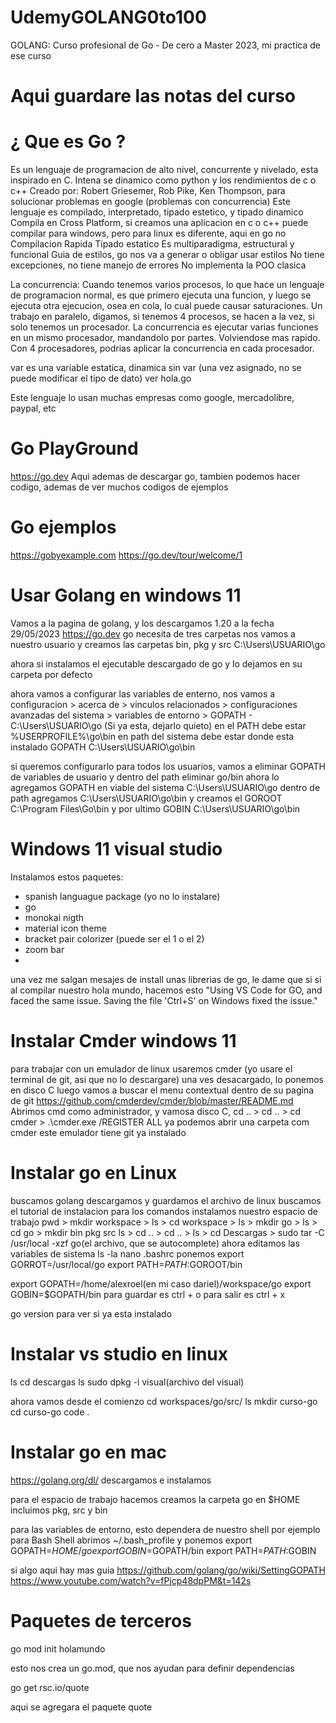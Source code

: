 # UdemyGOLANG0to100
GOLANG: Curso profesional de Go - De cero a Master 2023, mi practica de ese curso

# Aqui guardare las notas del curso

# ¿ Que es Go ?

Es un lenguaje de programacion de alto nivel, concurrente y nivelado, esta inspirado en C.
Intena se dinamico como python y los rendimientos de c o c++
Creado por: Robert Griesemer, Rob Pike, Ken Thompson, para solucionar problemas en google (problemas con concurrencia)
Este lenguaje es compilado, interpretado, tipado estetico, y tipado dinamico
Compila en Cross Platform, si creamos una aplicacion en c o c++ puede compilar para windows, pero para linux es diferente, aqui en go no
Compilacion Rapida 
Tipado estatico
Es multiparadigma, estructural y funcional
Guia de estilos, go nos va a generar o obligar usar estilos
No tiene excepciones, no tiene manejo de errores
No implementa la POO clasica

La concurrencia:
Cuando tenemos varios procesos, lo que hace un lenguaje de programacion normal, es que primero ejecuta una funcion, y luego se ejecuta otra ejecucion, osea en cola, lo cual puede causar saturaciones.
Un trabajo en paralelo, digamos, si tenemos 4 procesos, se hacen a la vez, si solo tenemos un procesador.
La concurrencia es  ejecutar varias funciones en un mismo procesador, mandandolo por partes. Volviendose mas rapido.
Con 4 procesadores, podrias aplicar la concurrencia en cada procesador.

var es una variable estatica, dinamica sin var (una vez asignado, no se puede modificar el tipo de dato)
ver hola.go

Este lenguaje lo usan muchas empresas como google, mercadolibre, paypal, etc

# Go PlayGround
https://go.dev
Aqui ademas de descargar go, tambien podemos hacer codigo, ademas de ver muchos codigos de ejemplos
# Go ejemplos
https://gobyexample.com
https://go.dev/tour/welcome/1

# Usar Golang en windows 11
Vamos a la pagina de golang, y los descargamos 1.20 a la fecha 29/05/2023
https://go.dev
go necesita de tres carpetas
nos vamos a nuestro usuario y creamos las carpetas bin, pkg y src
C:\Users\USUARIO\go

ahora si instalamos el ejecutable descargado de go y lo dejamos en su carpeta por defecto

ahora vamos a configurar las variables de enterno, nos vamos a configuracion > acerca de > vinculos relacionados > configuraciones avanzadas del sistema > variables de entorno > GOPATH - C:\Users\USUARIO\go (Si ya esta, dejarlo quieto)
en el PATH debe estar %USERPROFILE%\go\bin
en path del sistema debe estar donde esta instalado GOPATH C:\Users\USUARIO\go\bin

si queremos configurarlo para todos los usuarios, vamos a eliminar GOPATH de variables de usuario y dentro del path eliminar go/bin
ahora lo agregamos GOPATH en viable del sistema C:\Users\USUARIO\go
dentro de path agregamos C:\Users\USUARIO\go\bin
y creamos el GOROOT C:\Program Files\Go\bin
y por ultimo GOBIN C:\Users\USUARIO\go\bin

# Windows 11 visual studio
Instalamos estos paquetes:
- spanish languague package (yo no lo instalare)
- go
- monokai nigth
- material icon theme 
- bracket pair colorizer (puede ser el 1 o el 2)
- zoom bar
-

una vez me salgan mesajes de install unas librerias de go, le dame que si
si al compilar nuestro hola mundo, hacemos esto "Using VS Code for GO, and faced the same issue. Saving the file 'Ctrl+S' on Windows fixed the issue."

# Instalar Cmder windows 11 

para trabajar con un emulador de linux usaremos cmder (yo usare el terminal de git, asi que no lo descargare)
una ves desacargado, lo ponemos en disco C
luego vamos a buscar el menu contextual dentro de su pagina de git
https://github.com/cmderdev/cmder/blob/master/README.md
Abrimos cmd como administrador, y vamosa disco C, cd .. > cd .. > cd cmder > .\cmder.exe /REGISTER ALL
ya podemos abrir una carpeta com cmder
este emulador tiene git ya instalado

# Instalar go en Linux
buscamos golang
descargamos y guardamos el archivo de linux
buscamos el tutorial de instalacion para los comandos
instalamos nuestro espacio de trabajo
pwd > mkdir workspace > ls > cd workspace > ls > mkdir go > ls > cd go > mkdir bin pkg src
ls > cd .. > cd .. > ls > cd Descargas >
sudo tar -C /usr/local -xzf go(el archivo, que se autocomplete)
ahora editamos las variables de sistema
ls -la
nano .bashrc
ponemos
export GORROT=/usr/local/go
export PATH=$PATH:$GOROOT/bin

export GOPATH=/home/alexroel(en mi caso dariel)/workspace/go
export GOBIN=$GOPATH/bin
para guardar es ctrl + o
para salir es ctrl + x

go version para ver si ya esta instalado

# Instalar vs studio en linux
ls
cd descargas
ls 
sudo dpkg -i visual(archivo del visual)

ahora vamos desde el comienzo 
cd workspaces/go/src/
ls
mkdir curso-go
cd curso-go
code .

# Instalar go en mac
https://golang.org/dl/ 
descargamos e instalamos

para el espacio de trabajo hacemos
creamos la carpeta go en $HOME
incluimos pkg, src y bin

para las variables de entorno, esto dependera de nuestro shell
por ejemplo para Bash Shell
abrimos ~/.bash_profile y ponemos
export GOPATH=$HOME/go
export GOBIN=$GOPATH/bin
export PATH=$PATH:$GOBIN

si algo aqui hay mas guia https://github.com/golang/go/wiki/SettingGOPATH
https://www.youtube.com/watch?v=fPjcp48dpPM&t=142s

# Paquetes de terceros

go mod init holamundo

esto nos crea un go.mod, que nos ayudan para definir dependencias

go get rsc.io/quote

aqui se agregara el paquete quote

